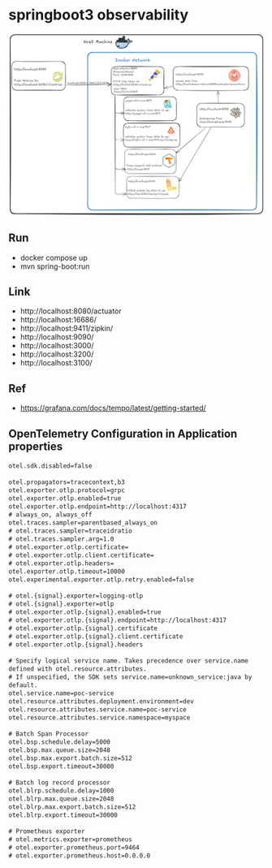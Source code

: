 # springboot3 observability

![Diagram](./image/lab5.png)

## Run
- docker compose up
- mvn spring-boot:run

## Link
- http://localhost:8080/actuator
- http://localhost:16686/
- http://localhost:9411/zipkin/
- http://localhost:9090/
- http://localhost:3000/
- http://localhost:3200/
- http://localhost:3100/

## Ref
- https://grafana.com/docs/tempo/latest/getting-started/

## OpenTelemetry Configuration in Application properties
```
otel.sdk.disabled=false

otel.propagators=tracecontext,b3
otel.exporter.otlp.protocol=grpc
otel.exporter.otlp.enabled=true
otel.exporter.otlp.endpoint=http://localhost:4317
# always_on, always_off
otel.traces.sampler=parentbased_always_on
# otel.traces.sampler=traceidratio
# otel.traces.sampler.arg=1.0
# otel.exporter.otlp.certificate=
# otel.exporter.otlp.client.certificate=
# otel.exporter.otlp.headers=
otel.exporter.otlp.timeout=10000
otel.experimental.exporter.otlp.retry.enabled=false

# otel.{signal}.exporter=logging-otlp
# otel.{signal}.exporter=otlp
# otel.exporter.otlp.{signal}.enabled=true
# otel.exporter.otlp.{signal}.endpoint=http://localhost:4317
# otel.exporter.otlp.{signal}.certificate
# otel.exporter.otlp.{signal}.client.certificate
# otel.exporter.otlp.{signal}.headers

# Specify logical service name. Takes precedence over service.name defined with otel.resource.attributes.
# If unspecified, the SDK sets service.name=unknown_service:java by default.
otel.service.name=poc-service
otel.resource.attributes.deployment.environment=dev
otel.resource.attributes.service.name=poc-service
otel.resource.attributes.service.namespace=myspace

# Batch Span Processor
otel.bsp.schedule.delay=5000
otel.bsp.max.queue.size=2048
otel.bsp.max.export.batch.size=512
otel.bsp.export.timeout=30000

# Batch log record processor
otel.blrp.schedule.delay=1000
otel.blrp.max.queue.size=2048
otel.blrp.max.export.batch.size=512
otel.blrp.export.timeout=30000

# Prometheus exporter
# otel.metrics.exporter=prometheus
# otel.exporter.prometheus.port=9464
# otel.exporter.prometheus.host=0.0.0.0
```